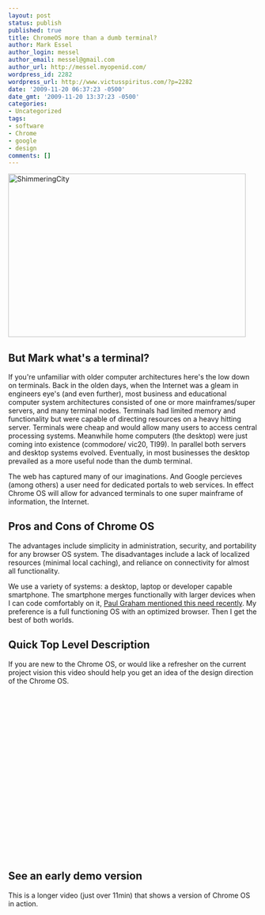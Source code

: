 ```yaml
---
layout: post
status: publish
published: true
title: ChromeOS more than a dumb terminal?
author: Mark Essel
author_login: messel
author_email: messel@gmail.com
author_url: http://messel.myopenid.com/
wordpress_id: 2282
wordpress_url: http://www.victusspiritus.com/?p=2282
date: '2009-11-20 06:37:23 -0500'
date_gmt: '2009-11-20 13:37:23 -0500'
categories:
- Uncategorized
tags:
- software
- Chrome
- google
- design
comments: []
---
```

<p><a href="http://www.flickr.com/people/dhilung/"><img class="aligncenter size-full wp-image-2283" title="ShimmeringCity" src="http://www.victusspiritus.com/wp-content/uploads/2009/11/ShimmeringCity.jpg" alt="ShimmeringCity" width="480" height="330" /></a></p>
<h2>But Mark what's a terminal?</h2>
<p>If you're unfamiliar with older computer architectures here's the low down on terminals. Back in the olden days, when the Internet was a gleam in engineers eye's (and even further), most business and educational computer system architectures consisted of one or more mainframes/super servers, and many terminal nodes. Terminals had limited memory and functionality but were capable of directing resources on a heavy hitting server. Terminals were cheap and would allow many users to access central processing systems. Meanwhile home computers (the desktop) were just coming into existence (commodore/ vic20, TI99). In parallel both servers and desktop systems evolved. Eventually, in most businesses the desktop prevailed as a more useful node than the dumb terminal. </p>
<p>The web has captured many of our imaginations. And Google percieves (among others) a user need for dedicated portals to web services. In effect Chrome OS will allow for advanced terminals to one super mainframe of information, the Internet.</p>
<h2>Pros and Cons of Chrome OS</h2>
<p>The advantages include simplicity in administration, security, and portability for any browser OS system. The disadvantages include a lack of localized resources (minimal local caching), and reliance on connectivity for almost all functionality.</p>
<p>We use a variety of systems: a desktop, laptop or developer capable smartphone. The smartphone merges functionally with larger devices when I can code comfortably on it, <a href="http://www.paulgraham.com/apple.html">Paul Graham mentioned this need recently</a>. My preference is a full functioning OS with an optimized browser. Then I get the best of both worlds.</p>
<h2>Quick Top Level Description</h2>
<p>If you are new to the Chrome OS, or would like a refresher on the current project vision this video should help you get an idea of the design direction of the Chrome OS.</p>
<p><object classid="clsid:d27cdb6e-ae6d-11cf-96b8-444553540000" width="480" height="330" codebase="http://download.macromedia.com/pub/shockwave/cabs/flash/swflash.cab#version=6,0,40,0"><param name="allowFullScreen" value="true" /><param name="allowScriptAccess" value="always" /><param name="src" value="http://www.youtube.com/v/0QRO3gKj3qw&color1=0xb1b1b1&color2=0xcfcfcf&feature=player_embedded&fs=1" /><param name="allowfullscreen" value="true" /><embed type="application/x-shockwave-flash" width="480" height="330" src="http://www.youtube.com/v/0QRO3gKj3qw&color1=0xb1b1b1&color2=0xcfcfcf&feature=player_embedded&fs=1" allowscriptaccess="always" allowfullscreen="true"></embed></object></p>
<h2>See an early demo version</h2>
<p>This is a longer video (just over 11min) that shows a version of Chrome OS in action.<br />
<object classid="clsid:d27cdb6e-ae6d-11cf-96b8-444553540000" width="480" height="330" codebase="http://download.macromedia.com/pub/shockwave/cabs/flash/swflash.cab#version=6,0,40,0"><param name="allowFullScreen" value="true" /><param name="allowScriptAccess" value="always" /><param name="src" value="http://www.youtube.com/v/ANMrzw7JFzA&color1=0xb1b1b1&color2=0xcfcfcf&feature=player_embedded&fs=1" /><param name="allowfullscreen" value="true" /><embed type="application/x-shockwave-flash" width="480" height="330" src="http://www.youtube.com/v/ANMrzw7JFzA&color1=0xb1b1b1&color2=0xcfcfcf&feature=player_embedded&fs=1" allowscriptaccess="always" allowfullscreen="true"></embed></object></p>
